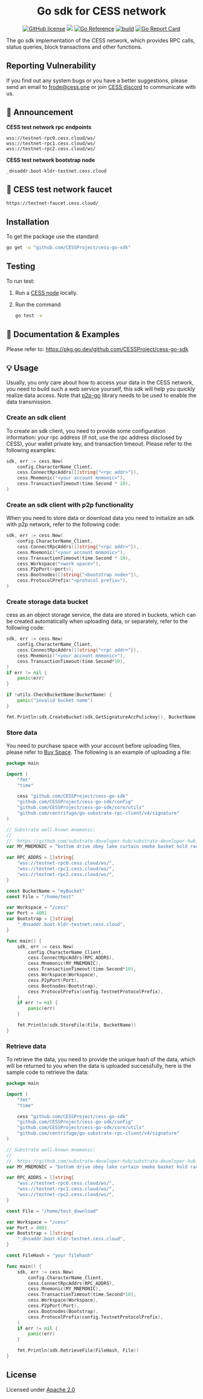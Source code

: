 <div align="center">

# Go sdk for CESS network

[![GitHub license](https://img.shields.io/badge/license-Apache2-blue)](#LICENSE)
<a href=""><img src="https://img.shields.io/badge/golang-%3E%3D1.19-blue.svg" /></a>
[![Go Reference](https://pkg.go.dev/badge/github.com/CESSProject/cess-go-sdk.svg)](https://pkg.go.dev/github.com/CESSProject/cess-go-sdk)
[![build](https://github.com/CESSProject/cess-go-sdk/actions/workflows/build&test.yml/badge.svg)](https://github.com/CESSProject/cess-go-sdk/actions/workflows/build&test.yml)
[![Go Report Card](https://goreportcard.com/badge/github.com/CESSProject/cess-go-sdk)](https://goreportcard.com/report/github.com/CESSProject/cess-go-sdk)

</div>

The go sdk implementation of the CESS network, which provides RPC calls, status queries, block transactions and other functions.

## Reporting Vulnerability

If you find out any system bugs or you have a better suggestions, please send an email to frode@cess.one or join [CESS discord](https://discord.gg/mYHTMfBwNS) to communicate with us.

## 📢 Announcement
**CESS test network rpc endpoints**
```
wss://testnet-rpc0.cess.cloud/ws/
wss://testnet-rpc1.cess.cloud/ws/
wss://testnet-rpc2.cess.cloud/ws/
```
**CESS test network bootstrap node**
```
_dnsaddr.boot-kldr-testnet.cess.cloud
```

## 🚰 CESS test network faucet
```
https://testnet-faucet.cess.cloud/
```

## Installation

To get the package use the standard:

```sh
go get -u "github.com/CESSProject/cess-go-sdk"
```

## Testing

To run test:

1. Run a [CESS node](https://github.com/CESSProject/cess) locally.
2. Run the command

	```sh
	go test -v
	```

## 📖 Documentation & Examples

Please refer to: https://pkg.go.dev/github.com/CESSProject/cess-go-sdk

## 💡 Usage

Usually, you only care about how to access your data in the CESS network, you need to build such a web service yourself, this sdk will help you quickly realize data access. Note that [p2p-go](https://github.com/CESSProject/p2p-go) library needs to be used to enable the data transmission.


### Create an sdk client

To create an sdk client, you need to provide some configuration information: your rpc address (if not, use the rpc address disclosed by CESS), your wallet private key, and transaction timeout. Please refer to the following examples:

```go
sdk, err := cess.New(
	config.CharacterName_Client,
	cess.ConnectRpcAddrs([]string{"<rpc addr>"}),
	cess.Mnemonic("<your account mnmonic>"),
	cess.TransactionTimeout(time.Second * 10),
)
```

### Create an sdk client with p2p functionality

When you need to store data or download data you need to initialize an sdk with p2p network, refer to the following code:
```go
sdk, err := cess.New(
	config.CharacterName_Client,
	cess.ConnectRpcAddrs([]string{"<rpc addr>"}),
	cess.Mnemonic("<your account mnmonic>"),
	cess.TransactionTimeout(time.Second * 10),
	cess.Workspace("<work space>"),
	cess.P2pPort(<port>),
	cess.Bootnodes([]string{"<bootstrap node>"}),
	cess.ProtocolPrefix("<protocol prefix>"),
)
```

### Create storage data bucket
cess as an object storage service, the data are stored in buckets, which can be created automatically when uploading data, or separately, refer to the following code:
```go
sdk, err := cess.New(
	config.CharacterName_Client,
	cess.ConnectRpcAddrs([]string{"<rpc addr>"}),
	cess.Mnemonic("<your account mnmonic>"),
	cess.TransactionTimeout(time.Second*10),
)
if err != nil {
	panic(err)
}

if !utils.CheckBucketName(BucketName) {
	panic("invalid bucket name")
}

fmt.Println(sdk.CreateBucket(sdk.GetSignatureAccPulickey(), BucketName))
```

### Store data
You need to purchase space with your account before uploading files, please refer to [Buy Space](https://github.com/CESSProject/W3F-illustration/blob/4995c1584006823990806b9d30fa7d554630ec14/deoss/buySpace.png).
The following is an example of uploading a file:
```go
package main

import (
	"fmt"
	"time"

	cess "github.com/CESSProject/cess-go-sdk"
	"github.com/CESSProject/cess-go-sdk/config"
	"github.com/CESSProject/cess-go-sdk/core/utils"
	"github.com/centrifuge/go-substrate-rpc-client/v4/signature"
)

// Substrate well-known mnemonic:
//
//	https://github.com/substrate-developer-hub/substrate-developer-hub.github.io/issues/613
var MY_MNEMONIC = "bottom drive obey lake curtain smoke basket hold race lonely fit walk"

var RPC_ADDRS = []string{
	"wss://testnet-rpc0.cess.cloud/ws/",
	"wss://testnet-rpc1.cess.cloud/ws/",
	"wss://testnet-rpc2.cess.cloud/ws/",
}

const BucketName = "myBucket"
const File = "/home/test"

var Workspace = "/cess"
var Port = 4001
var Bootstrap = []string{
	"_dnsaddr.boot-kldr-testnet.cess.cloud",
}

func main() {
	sdk, err := cess.New(
		config.CharacterName_Client,
		cess.ConnectRpcAddrs(RPC_ADDRS),
		cess.Mnemonic(MY_MNEMONIC),
		cess.TransactionTimeout(time.Second*10),
		cess.Workspace(Workspace),
		cess.P2pPort(Port),
		cess.Bootnodes(Bootstrap),
		cess.ProtocolPrefix(config.TestnetProtocolPrefix),
	)
	if err != nil {
		panic(err)
	}

	fmt.Println(sdk.StoreFile(File, BucketName))
}
```

### Retrieve data
To retrieve the data, you need to provide the unique hash of the data, which will be returned to you when the data is uploaded successfully, here is the sample code to retrieve the data:
```go
package main

import (
	"fmt"
	"time"

	cess "github.com/CESSProject/cess-go-sdk"
	"github.com/CESSProject/cess-go-sdk/config"
	"github.com/CESSProject/cess-go-sdk/core/utils"
	"github.com/centrifuge/go-substrate-rpc-client/v4/signature"
)

// Substrate well-known mnemonic:
//
//	https://github.com/substrate-developer-hub/substrate-developer-hub.github.io/issues/613
var MY_MNEMONIC = "bottom drive obey lake curtain smoke basket hold race lonely fit walk"

var RPC_ADDRS = []string{
	"wss://testnet-rpc0.cess.cloud/ws/",
	"wss://testnet-rpc1.cess.cloud/ws/",
	"wss://testnet-rpc2.cess.cloud/ws/",
}

const File = "/home/test_download"

var Workspace = "/cess"
var Port = 4001
var Bootstrap = []string{
	"_dnsaddr.boot-kldr-testnet.cess.cloud",
}

const FileHash = "your filehash"

func main() {
	sdk, err := cess.New(
		config.CharacterName_Client,
		cess.ConnectRpcAddrs(RPC_ADDRS),
		cess.Mnemonic(MY_MNEMONIC),
		cess.TransactionTimeout(time.Second*10),
		cess.Workspace(Workspace),
		cess.P2pPort(Port),
		cess.Bootnodes(Bootstrap),
		cess.ProtocolPrefix(config.TestnetProtocolPrefix),
	)
	if err != nil {
		panic(err)
	}

	fmt.Println(sdk.RetrieveFile(FileHash, File))
}
```

## License

Licensed under [Apache 2.0](https://github.com/CESSProject/cess-go-sdk/blob/main/LICENSE)
